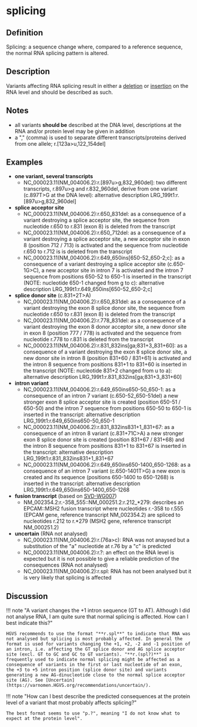 # splicing

## Definition

Splicing: a sequence change where, compared to a reference sequence, the normal RNA splicing pattern is altered.

## Description

Variants affecting RNA splicing result in either a [deletion](../deletion/) or [insertion](../insertion/) on the RNA level and should be described as such.

## Notes

* all variants **should be** described at the DNA level, descriptions at the RNA and/or protein level may be given in addition
* a "," (comma) is used to separate different transcripts/proteins derived from one allele; r.[123a>u,122_154del]
## Examples

* **one variant, several transcripts**
    * NC\_000023.11(NM\_004006.2):r.[897u>g,832_960del]: two different transcripts, r.897u>g and r.832_960del, derive from one variant (c.897T>G at the DNA level): alternative description LRG\_199t1:r.[897u>g,832_960del]
* **splice acceptor site**
    * NC\_000023.11(NM\_004006.2):r.650\_831del: as a consequence of a variant destroying a splice acceptor site, the sequence from nucleotide r.650 to r.831 (exon 8) is deleted from the transcript
    * NC\_000023.11(NM\_004006.2):r.650\_712del: as a consequence of a variant destroying a splice acceptor site, a new acceptor site in exon 8 (position 712 / 713) is activated and the sequence from nucleotide r.650 to r.712 is is deleted from the transcript
    * NC\_000023.11(NM\_004006.2):r.649\_650ins[650-52\_650-2;c]: as a consequence of a variant destroying a splice acceptor site (c.650-1G>C), a new acceptor site in intron 7 is activated and the intron 7 sequence from positions 650-52 to 650-1 is inserted in the transcript (NOTE: nucleotide 650-1 changed from g to c): alternative description LRG\_199t1:r.649\_650ins[650-52\_650-2;c]
* **splice donor site** (c.831+2T>A)
    * NC\_000023.11(NM\_004006.2):r.650\_831del: as a consequence of a variant destroying the exon 8 splice donor site, the sequence from nucleotide r.650 to r.831 (exon 8) is deleted from the transcript
    * NC\_000023.11(NM\_004006.2):r.778\_831del: as a consequence of a variant destroying the exon 8 donor acceptor site, a new donor site in exon 8 (position 777 / 778) is activated and the sequence from nucleotide r.778 to r.831 is deleted from the transcript
    * NC\_000023.11(NM\_004006.2):r.831\_832ins[ga;831+3\_831+60]: as a consequence of a variant destroying the exon 8 splice donor site, a new donor site in intron 8 (position 831+60 / 831+61) is activated and the intron 8 sequence from positions 831+1 to 831+60 is inserted in the transcript (NOTE: nucleotide 831+2 changed from u to a): alternative description LRG\_199t1:r.831\_832ins[ga;831+3\_831+60]
* **intron variant**
    * NC\_000023.11(NM\_004006.2):r.649\_650ins650-50\_650-1: as a consequence of an intron 7 variant (c.650-52_650-51del) a new stronger exon 8 splice acceptor site is created (position 650-51 / 650-50) and the intron 7 sequence from positions 650-50 to 650-1 is inserted in the transcript: alternative description LRG\_199t1:r.649\_650ins650-50\_650-1
    * NC\_000023.11(NM\_004006.2):r.831\_832ins831+1\_831+67: as a consequence of an intron 8 variant (c.831+71C>A) a new stronger exon 8 splice donor site is created (position 831+67 / 831+68) and the intron 8 sequence from positions 831+1 to 831+67 is inserted in the transcript: alternative description LRG\_199t1:r.831\_832ins831+1\_831+67    
    * NC\_000023.11(NM\_004006.2):r.649\_650ins650-1400\_650-1268: as a consequence of an intron 7 variant (c.650-1401T>G) a new exon is created and its sequence (positions 650-1400 to 650-1268) is inserted in the transcript: alternative description LRG\_199t1:r.649\_650ins650-1400\_650-1268    
* **fusion transcript** (based on [SVD-WG007](../../../consultation/SVD-WG007/)) 
    * NM\_002354.2:r.-358\_555::NM\_000251.2:r.212\_\*279: describes an EPCAM::MSH2 fusion transcript where nucleotides r.-358 to r.555 (EPCAM gene, reference transcript NM\_002354.2) are spliced to nucleotides r.212 to r.\*279 (MSH2 gene, reference transcript NM\_000251.2)
* **uncertain** (RNA not analysed)
    * NC\_000023.11(NM\_004006.2):r.(76a>c): RNA was not anaysed but a substitution of the "a" nucleotide at r.76 by a "c" is predicted
    * NC\_000023.11(NM\_004006.2):r.?: an effect on the RNA level is expected but it is not possible to give a reliable prediction of the consequences (RNA not analysed)
    * NC\_000023.11(NM\_004006.2):r.spl: RNA has not been analysed but it is very likely that splicing is affected
## Discussion

!!! note "A variant changes the +1 intron sequence (GT to AT). Although I did not analyse RNA, I am quite sure that normal splicing is affected. How can I best indicate this?"

    HGVS recommends to use the format "**r.spl**" to indicate that RNA was not analysed but splicing is most probably affected. In general the format is used for variants changing the +1, +2, -2 and -1 position of an intron, i.e. affecting the GT splice donor and AG splice acceptor site (excl. GT to GC and GC to GT variants). "**r.(spl?)**" is frequently used to indicate normal splicing might be affected as a consequence of variants in the first or last nucleotide of an exon, the +3 to +5 intron position (splice donor site) and variants generating a new AG-dinucleotide close to the normal splice acceptor site (AG). See [Uncertain](https://varnomen.HGVS.org/recommendations/uncertain/).

!!! note "How can I best describe the predicted consequences at the protein level of a variant that most probably affects splicing?"

    The best format seems to use "p.?", meaning "I do not know what to expect at the protein level".
